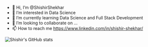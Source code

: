 - 👋 Hi, I’m @ShishirShekhar
- 👀 I’m interested in Data Science
- 🌱 I’m currently learning Data Science and Full Stack Development
- 💞️ I’m looking to collaborate on ...
- 📫 How to reach me https://www.linkedin.com/in/shishir-shekhar/

![Shishir's GitHub stats](https://github-readme-stats.vercel.app/api?username=ShishirShekhar&show_icons=true&theme=radical)
